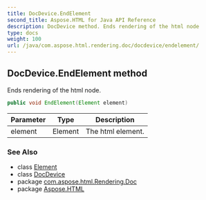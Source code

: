 ```yaml
---
title: DocDevice.EndElement
second_title: Aspose.HTML for Java API Reference
description: DocDevice method. Ends rendering of the html node
type: docs
weight: 100
url: /java/com.aspose.html.rendering.doc/docdevice/endelement/
---
```

## DocDevice.EndElement method

Ends rendering of the html node.

```java
public void EndElement(Element element)
```

| Parameter | Type | Description |
| --- | --- | --- |
| element | Element | The html element. |

### See Also

* class [Element](../../../com.aspose.html.dom/element/)
* class [DocDevice](../)
* package [com.aspose.html.Rendering.Doc](../../docdevice/)
* package [Aspose.HTML](../../../)
